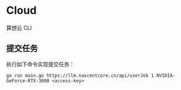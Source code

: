 # Cloud

算想云 CLI

## 提交任务

执行如下命令实现提交任务：
```
go run main.go https://llm.nascentcore.cn/api/userJob 1 NVIDIA-GeForce-RTX-3090 <access-key>
```
